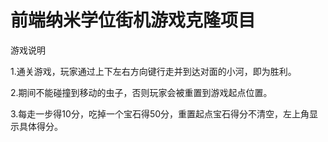 
前端纳米学位街机游戏克隆项目
===============================

游戏说明

1.通关游戏，玩家通过上下左右方向键行走并到达对面的小河，即为胜利。

2.期间不能碰撞到移动的虫子，否则玩家会被重置到游戏起点位置。

3.每走一步得10分，吃掉一个宝石得50分，重置起点宝石得分不清空，左上角显示具体得分。
